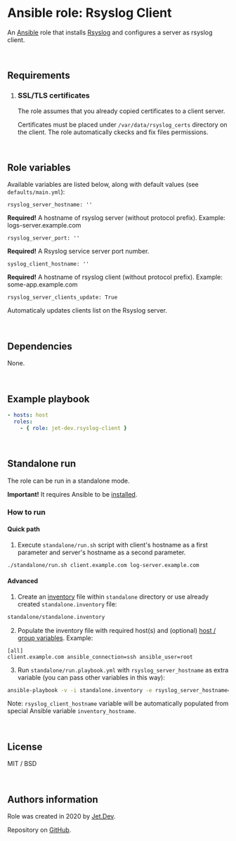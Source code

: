 # Ansible role: Rsyslog Client

An [Ansible](https://www.ansible.com/) role that installs [Rsyslog](https://www.rsyslog.com/) and configures a server as rsyslog client.

&nbsp;

## Requirements

1. ### SSL/TLS certificates

   The role assumes that you already copied certificates to a client server.

   Certificates must be placed under `/var/data/rsyslog_certs` directory on the client. The role automatically ckecks and fix files permissions.

&nbsp;

## Role variables

Available variables are listed below, along with default values (see `defaults/main.yml`):

```
rsyslog_server_hostname: ''
```

**Required!** A hostname of rsyslog server (without protocol prefix). Example: logs-server.example.com

```
rsyslog_server_port: ''
```

**Required!** A Rsyslog service server port number.

```
syslog_client_hostname: ''
```

**Required!** A hostname of rsyslog client (without protocol prefix). Example: some-app.example.com

```
rsyslog_server_clients_update: True
```

Automaticaly updates clients list on the Rsyslog server.

&nbsp;

## Dependencies

None.

&nbsp;

## Example playbook

```yaml
- hosts: host
  roles:
    - { role: jet-dev.rsyslog-client }
```

&nbsp;

## Standalone run

The role can be run in a standalone mode.

**Important!** It requires Ansible to be [installed](https://docs.ansible.com/ansible/latest/installation_guide/intro_installation.html).

### How to run

#### Quick path

1. Execute `standalone/run.sh` script with client's hostname as a first parameter and server's hostname as a second parameter.

```bash
./standalone/run.sh client.example.com log-server.example.com
```

#### Advanced

1. Create an [inventory](https://docs.ansible.com/ansible/latest/user_guide/intro_inventory.html) file within `standalone` directory or use already created `standalone.inventory` file:

```bash
standalone/standalone.inventory
```

2. Populate the inventory file with required host(s) and (optional) [host / group variables](https://docs.ansible.com/ansible/latest/user_guide/intro_inventory.html).
   Example:

```
[all]
client.example.com ansible_connection=ssh ansible_user=root
```

3. Run `standalone/run.playbook.yml` with `rsyslog_server_hostname` as extra variable (you can pass other variables in this way):

```bash
ansible-playbook -v -i standalone.inventory -e rsyslog_server_hostname=log-server.example.com run.playbook.yml
```

Note: `rsyslog_client_hostname` variable will be automatically populated from special Ansible variable `inventory_hostname`.

&nbsp;

## License

MIT / BSD

&nbsp;

## Authors information

Role was created in 2020 by [Jet.Dev](https://jet.dev).

Repository on [GitHub](https://github.com/jet-dev-team/ansible-role-rsyslog-client).
